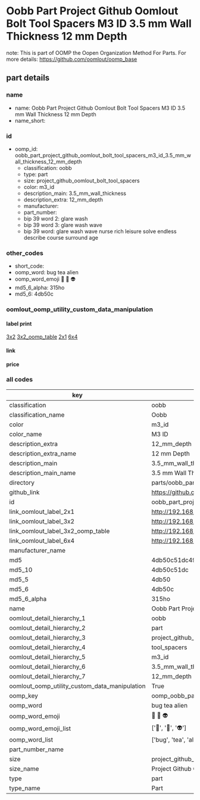 # Oobb Part Project Github Oomlout Bolt Tool Spacers M3 ID 3.5 mm Wall Thickness 12 mm Depth  

note: This is part of OOMP the Oopen Organization Method For Parts. For more details: https://github.com/oomlout/oomp_base

##  part details
  







### name
* name: Oobb Part Project Github Oomlout Bolt Tool Spacers M3 ID 3.5 mm Wall Thickness 12 mm Depth
* name_short: 
### id
* oomp_id: oobb_part_project_github_oomlout_bolt_tool_spacers_m3_id_3.5_mm_wall_thickness_12_mm_depth
  * classification: oobb
  * type: part
  * size: project_github_oomlout_bolt_tool_spacers
  * color: m3_id
  * description_main: 3.5_mm_wall_thickness
  * description_extra: 12_mm_depth
  * manufacturer: 
  * part_number: 
  * bip 39 word 2: glare wash
  * bip 39 word 3: glare wash wave
  * bip 39 word: glare wash wave nurse rich leisure solve endless describe course surround age

### other_codes
* short_code: 
* oomp_word: bug tea alien
* oomp_word_emoji :bug: :tea: :alien:
* md5_6_alpha: 315ho
* md5_6: 4db50c






### oomlout_oomp_utility_custom_data_manipulation
#### label print
[3x2](http://192.168.1.245:1112/?label=oomp%20315ho)
[3x2_oomp_table](http://192.168.1.108:1112/?label=oomp%20315ho)
[2x1](http://192.168.1.242:1112/?label=oomp%20315ho)
[6x4](http://192.168.1.55:1112/?label=oomp%20315ho)    

#### link

                              

#### price







### all codes 
| key | value |  
| --- | --- |  
| classification | oobb |  
| classification_name | Oobb |  
| color | m3_id |  
| color_name | M3 ID |  
| description_extra | 12_mm_depth |  
| description_extra_name | 12 mm Depth |  
| description_main | 3.5_mm_wall_thickness |  
| description_main_name | 3.5 mm Wall Thickness |  
| directory | parts/oobb_part_project_github_oomlout_bolt_tool_spacers_m3_id_3.5_mm_wall_thickness_12_mm_depth |  
| github_link | https://github.com/oomlout/oomlout_oomp_part_src/tree/main/parts/oobb_part_project_github_oomlout_bolt_tool_spacers_m3_id_3.5_mm_wall_thickness_12_mm_depth |  
| id | oobb_part_project_github_oomlout_bolt_tool_spacers_m3_id_3.5_mm_wall_thickness_12_mm_depth |  
| link_oomlout_label_2x1 | http://192.168.1.242:1112/?label=oomp%20315ho |  
| link_oomlout_label_3x2 | http://192.168.1.245:1112/?label=oomp%20315ho |  
| link_oomlout_label_3x2_oomp_table | http://192.168.1.108:1112/?label=oomp%20315ho |  
| link_oomlout_label_6x4 | http://192.168.1.55:1112/?label=oomp%20315ho |  
| manufacturer_name |  |  
| md5 | 4db50c51dc49b9ddfedca979effddb16 |  
| md5_10 | 4db50c51dc |  
| md5_5 | 4db50 |  
| md5_6 | 4db50c |  
| md5_6_alpha | 315ho |  
| name | Oobb Part Project Github Oomlout Bolt Tool Spacers M3 ID 3.5 mm Wall Thickness 12 mm Depth |  
| oomlout_detail_hierarchy_1 | oobb |  
| oomlout_detail_hierarchy_2 | part |  
| oomlout_detail_hierarchy_3 | project_github_bolt |  
| oomlout_detail_hierarchy_4 | tool_spacers |  
| oomlout_detail_hierarchy_5 | m3_id |  
| oomlout_detail_hierarchy_6 | 3.5_mm_wall_thickness |  
| oomlout_detail_hierarchy_7 | 12_mm_depth |  
| oomlout_oomp_utility_custom_data_manipulation | True |  
| oomp_key | oomp_oobb_part_project_github_oomlout_bolt_tool_spacers_m3_id_3.5_mm_wall_thickness_12_mm_depth |  
| oomp_word | bug tea alien |  
| oomp_word_emoji | :bug: :tea: :alien: |  
| oomp_word_emoji_list | [':bug:', ':tea:', ':alien:'] |  
| oomp_word_list | ['bug', 'tea', 'alien'] |  
| part_number_name |  |  
| size | project_github_oomlout_bolt_tool_spacers |  
| size_name | Project Github Oomlout Bolt Tool Spacers |  
| type | part |  
| type_name | Part |  

